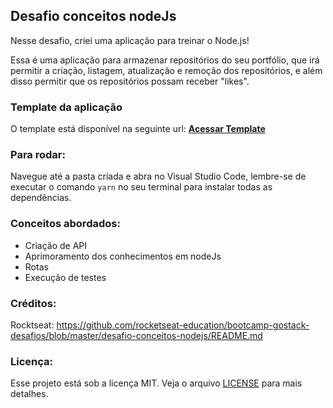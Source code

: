 ## Desafio conceitos nodeJs

Nesse desafio, criei uma aplicação para treinar o Node.js!

Essa é uma aplicação para armazenar repositórios do seu portfólio, que irá permitir a criação, listagem, atualização e remoção dos repositórios, e além disso permitir que os repositórios possam receber "likes".

### Template da aplicação

O template está disponível na seguinte url: **[Acessar Template](https://github.com/Rocketseat/gostack-template-conceitos-nodejs)**

### Para rodar:

Navegue até a pasta criada e abra no Visual Studio Code, lembre-se de executar o comando `yarn` no seu terminal para instalar todas as dependências.

### Conceitos abordados:
- Criação de API
- Aprimoramento dos conhecimentos em nodeJs 
- Rotas
- Execução de testes 

### Créditos:
Rocktseat: https://github.com/rocketseat-education/bootcamp-gostack-desafios/blob/master/desafio-conceitos-nodejs/README.md

### Licença:
Esse projeto está sob a licença MIT. Veja o arquivo [LICENSE](../LICENSE) para mais detalhes.
